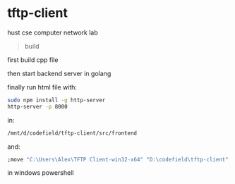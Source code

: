 # tftp-client
 hust cse computer network lab


>build

first build cpp file

then start backend server in golang

finally run html file with:

```bash
sudo npm install -g http-server
http-server -p 8000
```

in:

```bash
/mnt/d/codefield/tftp-client/src/frontend
```

and:

```bash
;move "C:\Users\Alex\TFTP Client-win32-x64" "D:\codefield\tftp-client"
```

in windows powershell